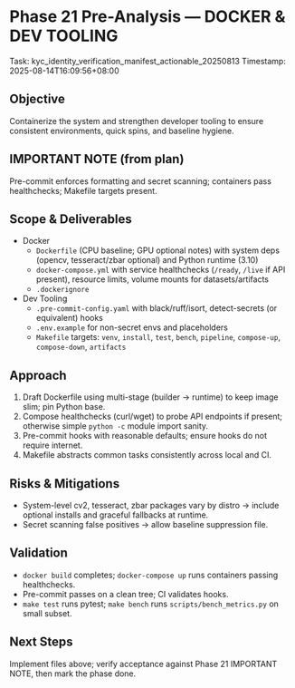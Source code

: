 # Phase 21 Pre-Analysis — DOCKER & DEV TOOLING
Task: kyc_identity_verification_manifest_actionable_20250813
Timestamp: 2025-08-14T16:09:56+08:00

## Objective
Containerize the system and strengthen developer tooling to ensure consistent environments, quick spins, and baseline hygiene.

## IMPORTANT NOTE (from plan)
Pre-commit enforces formatting and secret scanning; containers pass healthchecks; Makefile targets present.

## Scope & Deliverables
- Docker
  - `Dockerfile` (CPU baseline; GPU optional notes) with system deps (opencv, tesseract/zbar optional) and Python runtime (3.10)
  - `docker-compose.yml` with service healthchecks (`/ready`, `/live` if API present), resource limits, volume mounts for datasets/artifacts
  - `.dockerignore`
- Dev Tooling
  - `.pre-commit-config.yaml` with black/ruff/isort, detect-secrets (or equivalent) hooks
  - `.env.example` for non-secret envs and placeholders
  - `Makefile` targets: `venv`, `install`, `test`, `bench`, `pipeline`, `compose-up`, `compose-down`, `artifacts`

## Approach
1) Draft Dockerfile using multi-stage (builder → runtime) to keep image slim; pin Python base.
2) Compose healthchecks (curl/wget) to probe API endpoints if present; otherwise simple `python -c` module import sanity.
3) Pre-commit hooks with reasonable defaults; ensure hooks do not require internet.
4) Makefile abstracts common tasks consistently across local and CI.

## Risks & Mitigations
- System-level cv2, tesseract, zbar packages vary by distro → include optional installs and graceful fallbacks at runtime.
- Secret scanning false positives → allow baseline suppression file.

## Validation
- `docker build` completes; `docker-compose up` runs containers passing healthchecks.
- Pre-commit passes on a clean tree; CI validates hooks.
- `make test` runs pytest; `make bench` runs `scripts/bench_metrics.py` on small subset.

## Next Steps
Implement files above; verify acceptance against Phase 21 IMPORTANT NOTE, then mark the phase done.
